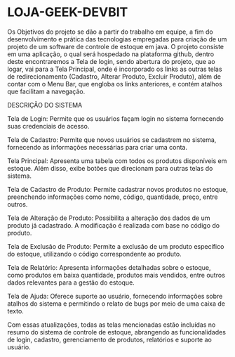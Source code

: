 # LOJA-GEEK-DEVBIT

Os Objetivos do projeto se dão a partir do trabalho em equipe, a fim do desenvolvimento e prática das tecnologias empregadas para criação de um projeto de um software de controle de estoque em java.
O projeto consiste em uma aplicação, o qual será hospedado na plataforma github, dentro deste encontraremos a Tela de login, sendo abertura do projeto, que ao logar, vai para a Tela Principal, onde é incorporado os links as outras telas de redirecionamento (Cadastro, Alterar Produto, Excluir Produto), além de contar com o Menu Bar, que engloba os links anteriores, e contém atalhos que facilitam a navegação. 


DESCRIÇÃO DO SISTEMA

Tela de Login: Permite que os usuários façam login no sistema fornecendo suas credenciais de acesso.

Tela de Cadastro: Permite que novos usuários se cadastrem no sistema, fornecendo as informações necessárias para criar uma conta.

Tela Principal: Apresenta uma tabela com todos os produtos disponíveis em estoque. Além disso, exibe botões que direcionam para outras telas do sistema.

Tela de Cadastro de Produto: Permite cadastrar novos produtos no estoque, preenchendo informações como nome, código, quantidade, preço, entre outros.

Tela de Alteração de Produto: Possibilita a alteração dos dados de um produto já cadastrado. A modificação é realizada com base no código do produto.

Tela de Exclusão de Produto: Permite a exclusão de um produto específico do estoque, utilizando o código correspondente ao produto.

Tela de Relatório: Apresenta informações detalhadas sobre o estoque, como produtos em baixa quantidade, produtos mais vendidos, entre outros dados relevantes para a gestão do estoque.

Tela de Ajuda: Oferece suporte ao usuário, fornecendo informações sobre atalhos do sistema e permitindo o relato de bugs por meio de uma caixa de texto.

Com essas atualizações, todas as telas mencionadas estão incluídas no resumo do sistema de controle de estoque, abrangendo as funcionalidades de login, cadastro, gerenciamento de produtos, relatórios e suporte ao usuário.
